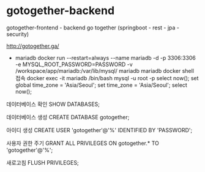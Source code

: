 # gotogether-backend

gotogether-frontend - backend go together (springboot - rest - jpa - security) 


http://gotogether.ga/


* mariadb
  docker run --restart=always --name mariadb -d -p 3306:3306 -e MYSQL_ROOT_PASSWORD=PASSWORD -v /workspace/app/mariadb:/var/lib/mysql/ mariadb
  mariadb docker shell 접속
  docker exec -it mariadb /bin/bash
  mysql -u root -p
  select now();
  set global time_zone = 'Asia/Seoul';
  set time_zone = 'Asia/Seoul';
  select now();

데이터베이스 확인
      SHOW DATABASES;

데이터베이스 생성
    CREATE DATABASE gotogether;

아이디 생성
    CREATE USER 'gotogether'@'%' IDENTIFIED BY 'PASSWORD';

사용자 권한 주기
    GRANT ALL PRIVILEGES ON gotogether.* TO 'gotogether'@'%';

새로고침
    FLUSH PRIVILEGES;
